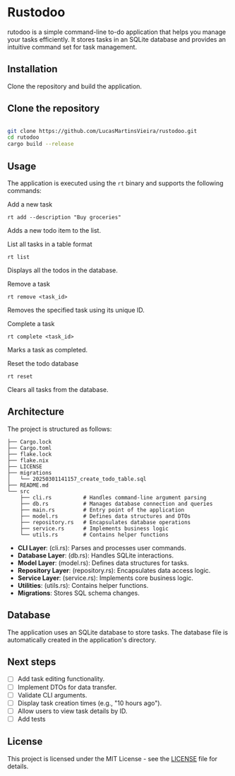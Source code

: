 # Rustodoo

rutodoo is a simple command-line to-do application that helps you manage your tasks efficiently. It stores tasks in an SQLite database and provides an intuitive command set for task management.

## Installation

Clone the repository and build the application.

## Clone the repository

```bash

git clone https://github.com/LucasMartinsVieira/rustodoo.git
cd rutodoo
cargo build --release
```

## Usage

The application is executed using the `rt` binary and supports the following commands:

Add a new task

`rt add --description "Buy groceries"`

Adds a new todo item to the list.

List all tasks in a table format

`rt list`

Displays all the todos in the database.

Remove a task

`rt remove <task_id>`

Removes the specified task using its unique ID.

Complete a task

`rt complete <task_id>`

Marks a task as completed.

Reset the todo database

`rt reset`

Clears all tasks from the database.

## Architecture

The project is structured as follows:

```
├── Cargo.lock
├── Cargo.toml
├── flake.lock
├── flake.nix
├── LICENSE
├── migrations
│   └── 20250301141157_create_todo_table.sql
├── README.md
└── src
    ├── cli.rs          # Handles command-line argument parsing
    ├── db.rs           # Manages database connection and queries
    ├── main.rs         # Entry point of the application
    ├── model.rs        # Defines data structures and DTOs
    ├── repository.rs   # Encapsulates database operations
    ├── service.rs      # Implements business logic
    └── utils.rs        # Contains helper functions
```

- **CLI Layer**: (cli.rs): Parses and processes user commands.
- **Database Layer**: (db.rs): Handles SQLite interactions.
- **Model Layer**: (model.rs): Defines data structures for tasks.
- **Repository Layer**: (repository.rs): Encapsulates data access logic.
- **Service Layer**: (service.rs): Implements core business logic.
- **Utilities**: (utils.rs): Contains helper functions.
- **Migrations**: Stores SQL schema changes.

## Database

The application uses an SQLite database to store tasks. The database file is automatically created in the application's directory.

## Next steps

- [ ] Add task editing functionality.
- [ ] Implement DTOs for data transfer.
- [ ] Validate CLI arguments.
- [ ] Display task creation times (e.g., "10 hours ago").
- [ ] Allow users to view task details by ID.
- [ ] Add tests 

## License

This project is licensed under the MIT License - see the [LICENSE](LICENSE.md) file for details.

